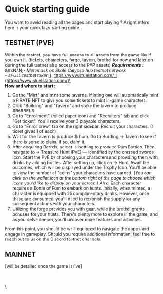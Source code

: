 # Quick starting guide

You want to avoid reading all the pages and start playing ? Alright mfers here is your quick lazy starting guide.&#x20;

## TESTNET (PVE)

Within the testnet, you have full access to all assets from the game like if you own it. (tickets, characters, forge, tavern, brothel for now and later on during the full testnet also access to the PVP assets) _**Requirements :**_ \
&#xNAN;_- Metamask on Skale Calypso hub testnet network_\
_- sFUEL testnet token_[ ](https://www.sfuelstation.com/)[_https://www.sfuelstation.com/_](https://www.sfuelstation.com/)\
\
**How and where to start :**&#x20;

1. Go the "Mint" and mint some taverns. Minting one will automatically mint a PIRATE NFT to give you some tickets to mint in-game characters.&#x20;
2. Click "Building" and "Tavern" and stake the tavern to produce $BARRELS.
3. Go to "Enrollment" (rolled paper icon) and "Recruiters" tab and click "Get ticket". You'll receive your 3 playable characters.
4. Go to "Enroll crew" tab on the right sidebar. Recruit your characters. (1 ticket gives 1 of each)
5. Wait for the Tavern to produce $rhum. Go to Building -> Tavern to see if there is some to claim. If so, claim it.
6. After acquiring Barrels, select -> bottling to produce Rum Bottles. Then, navigate to -> Treasure Hunt (PvE) — identified by the crossed swords icon. Start the PvE by choosing your characters and providing them with drinks by adding bottles. After setting up, click on -> Hunt. Await the outcomes, which will be displayed under the Trophy Icon. You'll be able to view the number of "coins" your characters have earned. (_You can click on the wallet icon at the bottom right of the page to choose which icons you'd like to display on your screen.) Also,_ Each character requires a Bottle of Rum to embark on hunts. Initially, when minted, a character is equipped with 25 complimentary drinks. However, once these are consumed, you'll need to replenish the supply for any subsequent actions with your characters.&#x20;
7. Utilizing the forge provides you with gear, while the brothel grants bonuses for your hunts. There's plenty more to explore in the game, and as you delve deeper, you'll uncover more features and activities.



From this point, you should be well-equipped to navigate the dapps and engage in gameplay. Should you require additional information, feel free to reach out to us on the Discord testnet channels.

## MAINNET

\[will be detailed once the game is live]\
\
\
\
\
